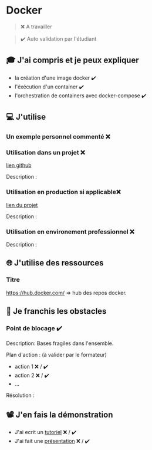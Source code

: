 # Docker

> ❌ A travailler

> ✔️ Auto validation par l'étudiant

## 🎓 J'ai compris et je peux expliquer

- la création d'une image docker ✔️
- l'éxécution d'un container  ✔️
- l'orchestration de containers avec docker-compose ✔️


## 💻 J'utilise

### Un exemple personnel commenté ❌

### Utilisation dans un projet ❌

[lien github](...)

Description :

### Utilisation en production si applicable❌
[lien du projet](...)

Description :

### Utilisation en environement professionnel ❌

Description :

## 🌐 J'utilise des ressources

### Titre

https://hub.docker.com/ => hub des repos docker.

## 🚧 Je franchis les obstacles

### Point de blocage ✔️

Description: Bases fragiles dans l'ensemble.

Plan d'action : (à valider par le formateur)

- action 1 ❌ / ✔️
- action 2 ❌ / ✔️
- ...

Résolution :

## 📽️ J'en fais la démonstration

- J'ai ecrit un [tutoriel](...) ❌ / ✔️
- J'ai fait une [présentation](...) ❌ / ✔️
